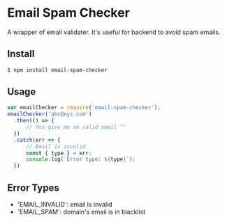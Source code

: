 # Email Spam Checker
A wrapper of email validater. It's useful for backend to avoid spam emails.

## Install
```sh
$ npm install email-spam-checker
```

## Usage
```js
var emailChecker = require('email-spam-checker');
emailChecker('abc@xyz.com')
  .then(() => {
      // You give me an valid email ^^
  })
  .catch(err => {
      // Email is invalid
      const { type } = err;
      console.log(`Error type: ${type}`); 
  })
```

## Error Types
- 'EMAIL_INVALID': email is invalid
- 'EMAIL_SPAM': domain's email is in blacklist